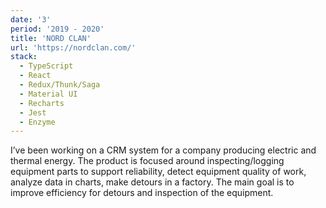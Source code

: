 ```yaml
---
date: '3'
period: '2019 - 2020'
title: 'NORD CLAN'
url: 'https://nordclan.com/'
stack:
  - TypeScript
  - React
  - Redux/Thunk/Saga
  - Material UI
  - Recharts
  - Jest
  - Enzyme
---
```


I’ve been working on a CRM system for a company producing electric and thermal energy. The product is focused around inspecting/logging equipment parts to support reliability, detect equipment quality of work, analyze data in charts, make detours in a factory. The main goal is to improve efficiency for detours and inspection of the equipment.